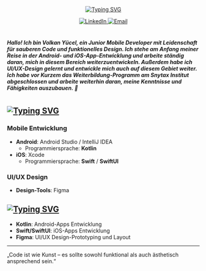 <p align="center">
  <a href="https://git.io/typing-svg">
    <img src="https://readme-typing-svg.demolab.com?font=Silkscreen&size=45&pause=1000&color=F7ED8F&center=true&multiline=true&repeat=false&width=460&lines=%C3%9Cber+mich+%F0%9F%91%A8%E2%80%8D%F0%9F%92%BB" alt="Typing SVG">
  </a>
</p>

<p align="center">
  <a href="https://www.linkedin.com/in/volkan-y%C3%BCcel-0377a22b0/">
    <img src="https://img.shields.io/badge/LinkedIn-0077B5?style=for-the-badge&logo=linkedin&logoColor=white" alt="LinkedIn">
  </a>
  <a href="mailto:yuecel.volkan.de@gmail.com">
    <img src="https://img.shields.io/badge/_Email_-FFD700?style=for-the-badge&logo=gmail&logoColor=blue" alt="Email">
  </a>
</p>


#

##### Hallo! Ich bin Volkan Yücel, ein Junior Mobile Developer mit Leidenschaft für sauberen Code und funktionelles Design. Ich stehe am Anfang meiner Reise in der Android- und iOS-App-Entwicklung und arbeite ständig daran, mich in diesem Bereich weiterzuentwickeln. Außerdem habe ich UI/UX-Design gelernt und entwickle mich auch auf diesem Gebiet weiter. Ich habe vor Kurzem das Weiterbildung-Programm am Snytax Institut abgeschlossen und arbeite weiterhin daran, meine Kenntnisse und Fähigkeiten auszubauen. 🌟

#

## [![Typing SVG](https://readme-typing-svg.demolab.com?font=Fira+Code&size=26&pause=1000&color=F7ED8F&multiline=true&repeat=false&width=460&lines=%F0%9F%9A%80+F%C3%A4higkeiten)](https://git.io/typing-svg)

### Mobile Entwicklung
- **Android**: Android Studio / IntelliJ IDEA
  - Programmiersprache: **Kotlin**
- **iOS**: Xcode
  - Programmiersprache: **Swift** / **SwiftUI**

### UI/UX Design
- **Design-Tools**: Figma

## [![Typing SVG](https://readme-typing-svg.demolab.com?font=Fira+Code&size=26&pause=1000&color=F7ED8F&multiline=true&repeat=false&width=460&lines=%F0%9F%9B%A0+Verwendete+Technologien)](https://git.io/typing-svg)
- **Kotlin**: Android-Apps Entwicklung
- **Swift/SwiftUI**: iOS-Apps Entwicklung
- **Figma**: UI/UX Design-Prototyping und Layout

---

„Code ist wie Kunst – es sollte sowohl funktional als auch ästhetisch ansprechend sein.“

